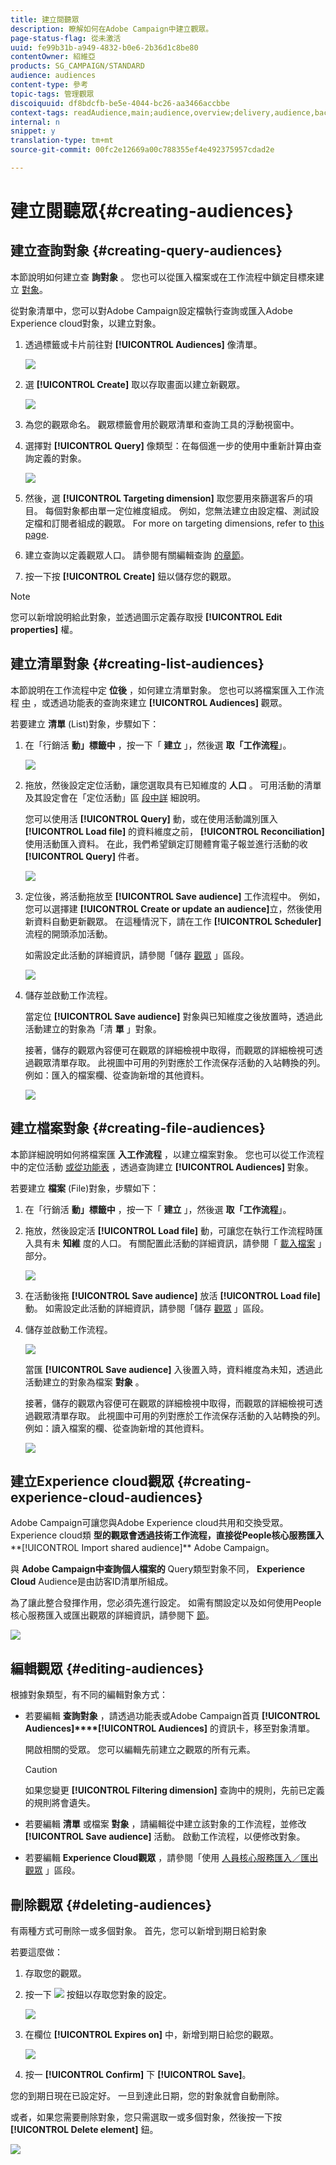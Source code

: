 ```yaml
---
title: 建立閱聽眾
description: 瞭解如何在Adobe Campaign中建立觀眾。
page-status-flag: 從未激活
uuid: fe99b31b-a949-4832-b0e6-2b36d1c8be80
contentOwner: 紹維亞
products: SG_CAMPAIGN/STANDARD
audience: audiences
content-type: 參考
topic-tags: 管理觀眾
discoiquuid: df8bdcfb-be5e-4044-bc26-aa3466accbbe
context-tags: readAudience,main;audience,overview;delivery,audience,back
internal: n
snippet: y
translation-type: tm+mt
source-git-commit: 00fc2e12669a00c788355ef4e492375957cdad2e

---
```



# 建立閱聽眾{#creating-audiences}

## 建立查詢對象 {#creating-query-audiences}

本節說明如何建立查 **詢對象** 。 您也可以從匯入檔案或在工作流程中鎖定目標來建立 [對象](../../automating/using/discovering-workflows.md)。

從對象清單中，您可以對Adobe Campaign設定檔執行查詢或匯入Adobe Experience cloud對象，以建立對象。

1. 透過標籤或卡片前往對 **[!UICONTROL Audiences]** 像清單。

   ![](assets/audiences_query_1.png)

1. 選 **[!UICONTROL Create]** 取以存取畫面以建立新觀眾。

   ![](assets/audiences_query.png)

1. 為您的觀眾命名。 觀眾標籤會用於觀眾清單和查詢工具的浮動視窗中。
1. 選擇對 **[!UICONTROL Query]** 像類型：在每個進一步的使用中重新計算由查詢定義的對象。

   ![](assets/audience_type_selection.png)

1. 然後，選 **[!UICONTROL Targeting dimension]** 取您要用來篩選客戶的項目。 每個對象都由單一定位維度組成。 例如，您無法建立由設定檔、測試設定檔和訂閱者組成的觀眾。 For more on targeting dimensions, refer to [this page](../../automating/using/query.md#targeting-dimensions-and-resources).
1. 建立查詢以定義觀眾人口。 請參閱有關編輯查詢 [的章節](../../automating/using/editing-queries.md)。
1. 按一下按 **[!UICONTROL Create]** 鈕以儲存您的觀眾。

>[!NOTE]
>
>您可以新增說明給此對象，並透過圖示定義存取授 **[!UICONTROL Edit properties]** 權。

## 建立清單對象 {#creating-list-audiences}

本節說明在工作流程中定 **位後** ，如何建立清單對象。 您也可以將檔案匯入工作流程 [中](../../automating/using/discovering-workflows.md) ，或透過功能表的查詢來建立 **[!UICONTROL Audiences]** 觀眾。

若要建立 **清單** (List)對象，步驟如下：

1. 在「行銷活 **動」標籤中** ，按一下「 **建立** 」，然後選 **取「工作流程**」。

   ![](assets/audiences_list_1.png)

1. 拖放，然後設定定位活動，讓您選取具有已知維度的 **人口** 。 可用活動的清單及其設定會在「定位活動」區 [段中詳](../../automating/using/about-targeting-activities.md) 細說明。

   您可以使用活 **[!UICONTROL Query]** 動，或在使用活動識別匯入 **[!UICONTROL Load file]** 的資料維度之前， **[!UICONTROL Reconciliation]** 使用活動匯入資料。 在此，我們希望鎖定訂閱體育電子報並進行活動的收 **[!UICONTROL Query]** 件者。

   ![](assets/audiences_list_2.png)

1. 定位後，將活動拖放至 **[!UICONTROL Save audience]** 工作流程中。 例如，您可以選擇建 **[!UICONTROL Create or update an audience]**&#x200B;立，然後使用新資料自動更新觀眾。 在這種情況下，請在工作 **[!UICONTROL Scheduler]** 流程的開頭添加活動。

   如需設定此活動的詳細資訊，請參閱「儲存 [觀眾](../../automating/using/save-audience.md) 」區段。

   ![](assets/audiences_list_3.png)

1. 儲存並啟動工作流程。

   當定位 **[!UICONTROL Save audience]** 對象與已知維度之後放置時，透過此活動建立的對象為「清 **單** 」對象。

   接著，儲存的觀眾內容便可在觀眾的詳細檢視中取得，而觀眾的詳細檢視可透過觀眾清單存取。 此視圖中可用的列對應於工作流保存活動的入站轉換的列。 例如：匯入的檔案欄、從查詢新增的其他資料。

   ![](assets/audiences_list_4.png)

## 建立檔案對象 {#creating-file-audiences}

本節詳細說明如何將檔案匯 **入工作流程** ，以建立檔案對象。 您也可以從工作流程中的定位活動 [或從功能表](../../automating/using/discovering-workflows.md) ，透過查詢建立 **[!UICONTROL Audiences]** 對象。

若要建立 **檔案** (File)對象，步驟如下：

1. 在「行銷活 **動」標籤中** ，按一下「 **建立** 」，然後選 **取「工作流程**」。
1. 拖放，然後設定活 **[!UICONTROL Load file]** 動，可讓您在執行工作流程時匯入具有未 **知維** 度的人口。 有關配置此活動的詳細資訊，請參閱「 [載入檔案](../../automating/using/load-file.md) 」部分。

   ![](assets/audience_files_1.png)

1. 在活動後拖 **[!UICONTROL Save audience]** 放活 **[!UICONTROL Load file]** 動。 如需設定此活動的詳細資訊，請參閱「儲存 [觀眾](../../automating/using/save-audience.md) 」區段。
1. 儲存並啟動工作流程。

   ![](assets/audience_files_2.png)

   當匯 **[!UICONTROL Save audience]** 入後置入時，資料維度為未知，透過此活動建立的對象為檔案 **對象** 。

   接著，儲存的觀眾內容便可在觀眾的詳細檢視中取得，而觀眾的詳細檢視可透過觀眾清單存取。 此視圖中可用的列對應於工作流保存活動的入站轉換的列。 例如：讀入檔案的欄、從查詢新增的其他資料。

   ![](assets/audience_files_3.png)

## 建立Experience cloud觀眾 {#creating-experience-cloud-audiences}

Adobe Campaign可讓您與Adobe Experience cloud共用和交換受眾。 Experience cloud類 **型的觀眾會透過技術工作流程，直接從People核心服務匯入****[!UICONTROL Import shared audience]** Adobe Campaign。

與 **Adobe Campaign中查詢個人檔案的** Query類型對象不同， **Experience Cloud** Audience是由訪客ID清單所組成。

為了讓此整合發揮作用，您必須先進行設定。 如需有關設定以及如何使用People核心服務匯入或匯出觀眾的詳細資訊，請參閱下 [節](../../integrating/using/sharing-audiences-with-audience-manager-or-people-core-service.md)。

![](assets/audience_peoplecore.png)

## 編輯觀眾 {#editing-audiences}

根據對象類型，有不同的編輯對象方式：

* 若要編輯 **查詢對象** ，請透過功能表或Adobe Campaign首頁 **[!UICONTROL Audiences]****[!UICONTROL Audiences]** 的資訊卡，移至對象清單。

   開啟相關的受眾。 您可以編輯先前建立之觀眾的所有元素。

   >[!CAUTION]
   >
   >如果您變更 **[!UICONTROL Filtering dimension]** 查詢中的規則，先前已定義的規則將會遺失。

* 若要編輯 **清單** 或檔案 **對象** ，請編輯從中建立該對象的工作流程，並修改 **[!UICONTROL Save audience]** 活動。 啟動工作流程，以便修改對象。
* 若要編輯 **Experience Cloud觀眾** ，請參閱「使用 [人員核心服務匯入／匯出觀眾](../../integrating/using/sharing-audiences-with-audience-manager-or-people-core-service.md) 」區段。

## 刪除觀眾 {#deleting-audiences}

有兩種方式可刪除一或多個對象。 首先，您可以新增到期日給對象

若要這麼做：

1. 存取您的觀眾。
1. 按一下 ![](assets/edit_darkgrey-24px.png) 按鈕以存取您對象的設定。

   ![](assets/audience_delete_2.png)

1. 在欄位 **[!UICONTROL Expires on]** 中，新增到期日給您的觀眾。

   ![](assets/audience_delete_3.png)

1. 按一 **[!UICONTROL Confirm]** 下 **[!UICONTROL Save]**。

您的到期日現在已設定好。 一旦到達此日期，您的對象就會自動刪除。

或者，如果您需要刪除對象，您只需選取一或多個對象，然後按一下按 **[!UICONTROL Delete element]** 鈕。

![](assets/audience_delete_1.png)

